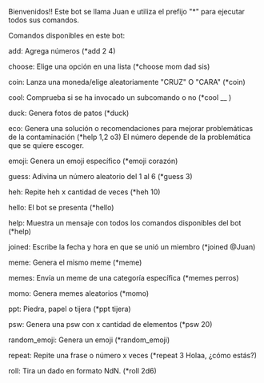 Bienvenidos!! Este bot se llama Juan e utiliza el prefijo "*" para ejecutar todos sus comandos.

Comandos disponibles en este bot:

add: Agrega números (*add 2 4)

choose: Elige una opción en una lista (*choose mom dad sis)

coin: Lanza una moneda/elige aleatoriamente "CRUZ" O "CARA" (*coin)

cool: Comprueba si se ha invocado un subcomando o no (*cool __ )

duck: Genera fotos de patos (*duck)

eco: Genera una solución o recomendaciones para mejorar problemáticas de la contaminación (*help 1,2 o3) El número depende de la problemática que se quiere escoger.

emoji: Genera un emoji específico (*emoji corazón)

guess: Adivina un número aleatorio del 1 al 6 (*guess 3)

heh: Repite heh x cantidad de veces (*heh 10)

hello: El bot se presenta (*hello)

help: Muestra un mensaje con todos los comandos disponibles del bot (*help)

joined: Escribe la fecha y hora en que se unió un miembro (*joined @Juan)

meme: Genera el mismo meme (*meme)

memes: Envía un meme de una categoría específica (*memes perros)

momo: Genera memes aleatorios (*momo)

ppt: Piedra, papel o tijera (*ppt tijera)

psw: Genera una psw con x cantidad de elementos (*psw 20)

random_emoji: Genera un emoji (*random_emoji)

repeat: Repite una frase o número x veces (*repeat 3 Holaa, ¿cómo estás?)

roll: Tira un dado en formato NdN. (*roll 2d6)
